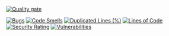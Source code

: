 [![Quality gate](http://audit.loyalty.cxforge.com/api/project_badges/quality_gate?project=shoutout-loyalty-campaign-service&token=sqb_2bbb82273d3bb6938e31a1a4210bbfe61fa8a627)](http://audit.loyalty.cxforge.com/dashboard?id=shoutout-loyalty-campaign-service)

[![Bugs](http://audit.loyalty.cxforge.com/api/project_badges/measure?project=shoutout-loyalty-campaign-service&metric=bugs&token=sqb_2bbb82273d3bb6938e31a1a4210bbfe61fa8a627)](http://audit.loyalty.cxforge.com/dashboard?id=shoutout-loyalty-campaign-service) [![Code Smells](http://audit.loyalty.cxforge.com/api/project_badges/measure?project=shoutout-loyalty-campaign-service&metric=code_smells&token=sqb_2bbb82273d3bb6938e31a1a4210bbfe61fa8a627)](http://audit.loyalty.cxforge.com/dashboard?id=shoutout-loyalty-campaign-service) [![Duplicated Lines (%)](http://audit.loyalty.cxforge.com/api/project_badges/measure?project=shoutout-loyalty-campaign-service&metric=duplicated_lines_density&token=sqb_2bbb82273d3bb6938e31a1a4210bbfe61fa8a627)](http://audit.loyalty.cxforge.com/dashboard?id=shoutout-loyalty-campaign-service) [![Lines of Code](http://audit.loyalty.cxforge.com/api/project_badges/measure?project=shoutout-loyalty-campaign-service&metric=ncloc&token=sqb_2bbb82273d3bb6938e31a1a4210bbfe61fa8a627)](http://audit.loyalty.cxforge.com/dashboard?id=shoutout-loyalty-campaign-service) [![Security Rating](http://audit.loyalty.cxforge.com/api/project_badges/measure?project=shoutout-loyalty-campaign-service&metric=security_rating&token=sqb_2bbb82273d3bb6938e31a1a4210bbfe61fa8a627)](http://audit.loyalty.cxforge.com/dashboard?id=shoutout-loyalty-campaign-service) [![Vulnerabilities](http://audit.loyalty.cxforge.com/api/project_badges/measure?project=shoutout-loyalty-campaign-service&metric=vulnerabilities&token=sqb_2bbb82273d3bb6938e31a1a4210bbfe61fa8a627)](http://audit.loyalty.cxforge.com/dashboard?id=shoutout-loyalty-campaign-service)
